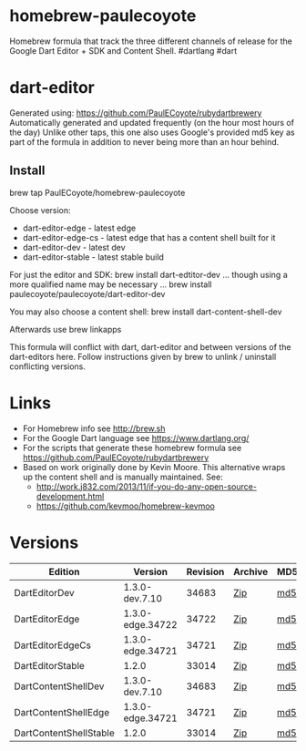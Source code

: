 homebrew-paulecoyote
====================

Homebrew formula that track the three different channels of release for the Google Dart Editor + SDK and Content Shell.  #dartlang #dart

dart-editor
===========

Generated using: https://github.com/PaulECoyote/rubydartbrewery
Automatically generated and updated frequently (on the hour most hours of the day)
Unlike other taps, this one also uses Google's provided md5 key as part of the formula in addition to never being more than an hour behind.

Install
-------
brew tap PaulECoyote/homebrew-paulecoyote

Choose version:
* dart-editor-edge - latest edge
* dart-editor-edge-cs - latest edge that has a content shell built for it
* dart-editor-dev - latest dev
* dart-editor-stable - latest stable build

For just the editor and SDK:
brew install dart-edtitor-dev
... though using a more qualified name may be necessary ...
brew install paulecoyote/paulecoyote/dart-editor-dev

You may also choose a content shell:
brew install dart-content-shell-dev

Afterwards use 
brew linkapps

This formula will conflict with dart, dart-editor and between versions of the dart-editors here.  Follow instructions given by brew to unlink / uninstall conflicting versions.

Links
=====
* For Homebrew info see http://brew.sh
* For the Google Dart language see https://www.dartlang.org/
* For the scripts that generate these homebrew formula see https://github.com/PaulECoyote/rubydartbrewery
* Based on work originally done by Kevin Moore. This alternative wraps up the content shell and is manually maintained.  See: 
    * http://work.j832.com/2013/11/if-you-do-any-open-source-development.html
    * https://github.com/kevmoo/homebrew-kevmoo

Versions
========
| Edition | Version | Revision | Archive | MD5 | Notes |
| ------- | ------- | -------- | ------- | --- | ----- |
| DartEditorDev | 1.3.0-dev.7.10 | 34683 | [Zip](http://storage.googleapis.com/dart-archive/channels/dev/release/34683/editor/darteditor-macos-x64.zip) | [md5](http://storage.googleapis.com/dart-archive/channels/dev/release/34683/editor/darteditor-macos-x64.zip.md5sum) | [Changes](http://storage.googleapis.com/dart-archive/channels/dev/release/latest/changelog.html) |
| DartEditorEdge | 1.3.0-edge.34722 | 34722 | [Zip](http://storage.googleapis.com/dart-archive/channels/be/raw/34722/editor/darteditor-macos-x64.zip) | [md5](http://storage.googleapis.com/dart-archive/channels/be/raw/34722/editor/darteditor-macos-x64.zip.md5sum) | - |
| DartEditorEdgeCs | 1.3.0-edge.34721 | 34721 | [Zip](http://storage.googleapis.com/dart-archive/channels/be/raw/34721/editor/darteditor-macos-x64.zip) | [md5](http://storage.googleapis.com/dart-archive/channels/be/raw/34721/editor/darteditor-macos-x64.zip.md5sum) | - |
| DartEditorStable | 1.2.0 | 33014 | [Zip](http://storage.googleapis.com/dart-archive/channels/stable/release/33014/editor/darteditor-macos-x64.zip) | [md5](http://storage.googleapis.com/dart-archive/channels/stable/release/33014/editor/darteditor-macos-x64.zip.md5sum) | [Changes](http://storage.googleapis.com/dart-archive/channels/stable/release/latest/changelog.html) |
| DartContentShellDev | 1.3.0-dev.7.10 | 34683 | [Zip](http://storage.googleapis.com/dart-archive/channels/dev/release/34683/dartium/content_shell-macos-ia32-release.zip) | [md5](http://storage.googleapis.com/dart-archive/channels/dev/release/34683/dartium/content_shell-macos-ia32-release.zip.md5sum) | - |
| DartContentShellEdge | 1.3.0-edge.34721 | 34721 | [Zip](http://storage.googleapis.com/dart-archive/channels/be/raw/34721/dartium/content_shell-macos-ia32-release.zip) | [md5](http://storage.googleapis.com/dart-archive/channels/be/raw/34721/dartium/content_shell-macos-ia32-release.zip.md5sum) | - |
| DartContentShellStable | 1.2.0 | 33014 | [Zip](http://storage.googleapis.com/dart-archive/channels/stable/release/33014/dartium/content_shell-macos-ia32-release.zip) | [md5](http://storage.googleapis.com/dart-archive/channels/stable/release/33014/dartium/content_shell-macos-ia32-release.zip.md5sum) | - |
